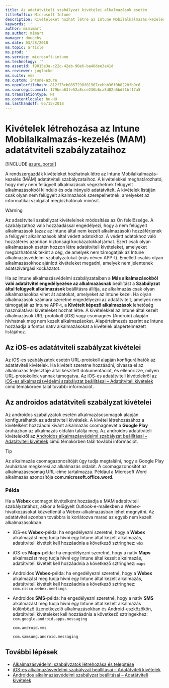 ```yaml
---
title: Az adatátviteli szabályzat kivételei alkalmazások esetén
titleSuffix: Microsoft Intune
description: Kivételeket hozhat létre az Intune Mobilalkalmazás-kezelés (MAM) adatátviteli szabályzataihoz.
keywords: ''
author: msmimart
ms.author: mimart
manager: dougeby
ms.date: 03/28/2018
ms.topic: article
ms.prod: ''
ms.service: microsoft-intune
ms.technology: ''
ms.assetid: f9015e3a-c22c-42eb-90e6-ba48dee3a41d
ms.reviewer: joglocke
ms.suite: ems
ms.custom: intune-azure
ms.openlocfilehash: 812f73cb0857298f01967cebbb36f0b8220fb9c6
ms.sourcegitcommit: 179bea63fe52a8cce236b6ca8d82a6bd51bf17a5
ms.translationtype: HT
ms.contentlocale: hu-HU
ms.lasthandoff: 05/15/2018
---
```

# <a name="how-to-create-exceptions-to-the-intune-mobile-application-management-mam-data-transfer-policy"></a>Kivételek létrehozása az Intune Mobilalkalmazás-kezelés (MAM) adatátviteli szabályzataihoz

[!INCLUDE [azure_portal](./includes/azure_portal.md)]

A rendszergazdák kivételeket hozhatnak létre az Intune Mobilalkalmazás-kezelés (MAM) adatátviteli szabályzataihoz. A kivételekkel meghatározható, hogy mely nem felügyelt alkalmazások végezhetnek felügyelt alkalmazásokból kiinduló és oda irányuló adatátvitelt. A kivételek listáján csak olyan nem felügyelt alkalmazások szerepelhetnek, amelyeket az informatikai szolgálat megbízhatónak minősít. 

>[!WARNING] 
> Az adatátviteli szabályzat kivételeinek módosítása az Ön felelőssége. A szabályzathoz való hozzáadással engedélyezi, hogy a nem felügyelt alkalmazások (azaz az Intune által nem kezelt alkalmazások) hozzáférjenek a felügyelt alkalmazások által védett adatokhoz. A védett adatokhoz való hozzáférés azonban biztonsági kockázatokkal járhat. Ezért csak olyan alkalmazások esetén hozzon létre adatátviteli kivételeket, amelyeket megbízhatónak tekint a cég, de amelyek nem támogatják az Intune alkalmazásvédelmi szabályzatokat (más néven APP-t). Emellett csakis olyan alkalmazásokhoz ajánlott kivételeket megadni, amelyek nem jelentenek adatszivárgási kockázatot.

Ha az Intune alkalmazásvédelmi szabályzataiban a **Más alkalmazásokból való adatátvitel engedélyezése az alkalmazásnak** beállítást a **Szabályzat által felügyelt alkalmazások** beállításra állítja, az alkalmazás csak olyan alkalmazásokba vihet át adatokat, amelyeket az Intune kezel. Ha olyan alkalmazások számára szeretné engedélyezni az adatátvitelt, amelyek nem támogatják az Intune APP-t, a **Kivételt képező alkalmazások** lehetőség használatával kivételeket hozhat létre. A kivételekkel az Intune által kezelt alkalmazások URL-protokoll (iOS) vagy csomagnév (Android) alapján hívhatnak meg nem kezelt alkalmazásokat. Alapértelmezés szerint az Intune hozzáadja a fontos natív alkalmazásokat a kivételek alapértelmezett listájához. 

## <a name="ios-data-transfer-exceptions"></a>Az iOS-es adatátviteli szabályzat kivételei
Az iOS-es szabályzatok esetén URL-protokoll alapján konfigurálhatók az adatátviteli kivételek. Ha kivételt szeretne hozzáadni, olvassa el az alkalmazás fejlesztője által készített dokumentációt, és ellenőrizze, milyen URL-protokollok vannak támogatva. Az iOS-es adatátviteli kivételekről az [iOS-es alkalmazásvédelmi szabályzat beállításai – Adatátviteli kivételek](app-protection-policy-settings-ios.md#data-transfer-exemptions) című témakörben talál további információt.

## <a name="android-data-transfer-exceptions"></a>Az androidos adatátviteli szabályzat kivételei
Az androidos szabályzatok esetén alkalmazáscsomagok alapján konfigurálhatók az adatátviteli kivételek. A kivétel létrehozásához a kivételként hozzáadni kívánt alkalmazás csomagnevét a **Google Play** áruházban az alkalmazás oldalán találja meg. Az androidos adatátviteli kivételekről az [Androidos alkalmazásvédelmi szabályzat beállításai – Adatátviteli kivételek](app-protection-policy-settings-android.md#data-transfer-exemptions) című témakörben talál további információt.


>[!TIP]
> Az alkalmazás csomagazonosítóját úgy tudja megtalálni, hogy a Google Play áruházban megkeresi az alkalmazás oldalát. A csomagazonosítót az alkalmazáscsomag URL-címe tartalmazza. Például a Microsoft Word alkalmazás azonosítója **com.microsoft.office.word**.

### <a name="example"></a>Példa
Ha a **Webex** csomagot kivételként hozzáadja a MAM adatátviteli szabályzatához, akkor a felügyelt Outlook-e-mailekben a Webex-hivatkozásokat közvetlenül a Webex-alkalmazásban lehet megnyitni. Az adatátvitel azonban továbbra is korlátozva marad az egyéb nem kezelt alkalmazásokban.

- iOS-es **Webex**-példa: ha engedélyezni szeretné, hogy a **Webex** alkalmazást meg tudja hívni egy Intune által kezelt alkalmazás, adatátviteli kivételt kell hozzáadnia a következő sztringhez: <code>wbx</code>
    
 - iOS-es **Maps**-példa: ha engedélyezni szeretné, hogy a natív **Maps** alkalmazást meg tudja hívni egy Intune által kezelt alkalmazás, adatátviteli kivételt kell hozzáadnia a következő sztringhez: <code>maps</code>

- Androidos **Webex**-példa: ha engedélyezni szeretné, hogy a **Webex** alkalmazást meg tudja hívni egy Intune által kezelt alkalmazás, adatátviteli kivételt kell hozzáadnia a következő sztringhez: <code>com.cisco.webex.meetings</code>
    
- Androidos **SMS**-példa: ha engedélyezni szeretné, hogy a natív **SMS** alkalmazást meg tudja hívni egy Intune által kezelt alkalmazás különböző üzenetkezelő alkalmazásokban és Android-eszközökön, adatátviteli kivételeket kell hozzáadnia a következő sztringekhez: 
    <code>com.google.android.apps.messaging</code>
    
    <code>com.android.mms</code>
    
    <code>com.samsung.android.messaging</code>

## <a name="next-steps"></a>További lépések

- [Alkalmazásvédelmi szabályzatok létrehozása és telepítése](app-protection-policies.md)
- [iOS-es alkalmazásvédelmi szabályzat beállításai – Adatátviteli kivételek](app-protection-policy-settings-ios.md#data-transfer-exemptions)
- [Androidos alkalmazásvédelmi szabályzat beállításai – Adatátviteli kivételek](app-protection-policy-settings-android.md#data-transfer-exemptions)
